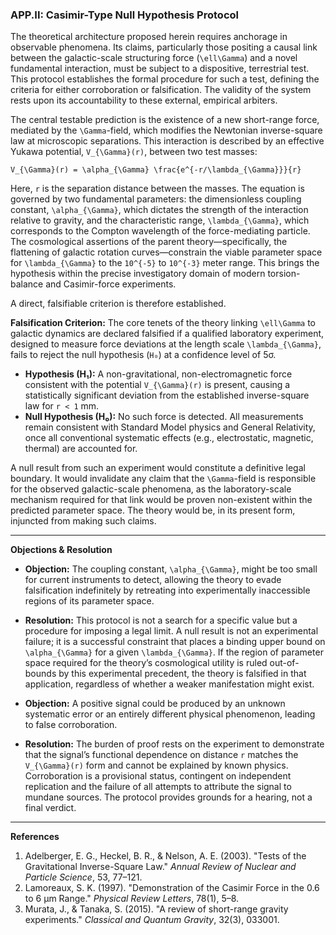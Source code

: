 ### **APP.II: Casimir-Type Null Hypothesis Protocol**

The theoretical architecture proposed herein requires anchorage in observable phenomena. Its claims, particularly those positing a causal link between the galactic-scale structuring force (`\ell\Gamma`) and a novel fundamental interaction, must be subject to a dispositive, terrestrial test. This protocol establishes the formal procedure for such a test, defining the criteria for either corroboration or falsification. The validity of the system rests upon its accountability to these external, empirical arbiters.

The central testable prediction is the existence of a new short-range force, mediated by the `\Gamma`-field, which modifies the Newtonian inverse-square law at microscopic separations. This interaction is described by an effective Yukawa potential, `V_{\Gamma}(r)`, between two test masses:

`V_{\Gamma}(r) = \alpha_{\Gamma} \frac{e^{-r/\lambda_{\Gamma}}}{r}`

Here, `r` is the separation distance between the masses. The equation is governed by two fundamental parameters: the dimensionless coupling constant, `\alpha_{\Gamma}`, which dictates the strength of the interaction relative to gravity, and the characteristic range, `\lambda_{\Gamma}`, which corresponds to the Compton wavelength of the force-mediating particle. The cosmological assertions of the parent theory—specifically, the flattening of galactic rotation curves—constrain the viable parameter space for `\lambda_{\Gamma}` to the `10^{-5}` to `10^{-3}` meter range. This brings the hypothesis within the precise investigatory domain of modern torsion-balance and Casimir-force experiments.

A direct, falsifiable criterion is therefore established.

**Falsification Criterion:** The core tenets of the theory linking `\ell\Gamma` to galactic dynamics are declared falsified if a qualified laboratory experiment, designed to measure force deviations at the length scale `\lambda_{\Gamma}`, fails to reject the null hypothesis (`H₀`) at a confidence level of 5σ.

*   **Hypothesis (H₁):** A non-gravitational, non-electromagnetic force consistent with the potential `V_{\Gamma}(r)` is present, causing a statistically significant deviation from the established inverse-square law for `r < 1` mm.
*   **Null Hypothesis (H₀):** No such force is detected. All measurements remain consistent with Standard Model physics and General Relativity, once all conventional systematic effects (e.g., electrostatic, magnetic, thermal) are accounted for.

A null result from such an experiment would constitute a definitive legal boundary. It would invalidate any claim that the `\Gamma`-field is responsible for the observed galactic-scale phenomena, as the laboratory-scale mechanism required for that link would be proven non-existent within the predicted parameter space. The theory would be, in its present form, injuncted from making such claims.

---
**Objections & Resolution**

*   **Objection:** The coupling constant, `\alpha_{\Gamma}`, might be too small for current instruments to detect, allowing the theory to evade falsification indefinitely by retreating into experimentally inaccessible regions of its parameter space.
*   **Resolution:** This protocol is not a search for a specific value but a procedure for imposing a legal limit. A null result is not an experimental failure; it is a successful constraint that places a binding upper bound on `\alpha_{\Gamma}` for a given `\lambda_{\Gamma}`. If the region of parameter space required for the theory’s cosmological utility is ruled out-of-bounds by this experimental precedent, the theory is falsified in that application, regardless of whether a weaker manifestation might exist.

*   **Objection:** A positive signal could be produced by an unknown systematic error or an entirely different physical phenomenon, leading to false corroboration.
*   **Resolution:** The burden of proof rests on the experiment to demonstrate that the signal’s functional dependence on distance `r` matches the `V_{\Gamma}(r)` form and cannot be explained by known physics. Corroboration is a provisional status, contingent on independent replication and the failure of all attempts to attribute the signal to mundane sources. The protocol provides grounds for a hearing, not a final verdict.

---
**References**

1.  Adelberger, E. G., Heckel, B. R., & Nelson, A. E. (2003). "Tests of the Gravitational Inverse-Square Law." *Annual Review of Nuclear and Particle Science*, 53, 77–121.
2.  Lamoreaux, S. K. (1997). "Demonstration of the Casimir Force in the 0.6 to 6 μm Range." *Physical Review Letters*, 78(1), 5–8.
3.  Murata, J., & Tanaka, S. (2015). "A review of short-range gravity experiments." *Classical and Quantum Gravity*, 32(3), 033001.